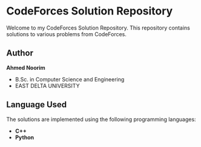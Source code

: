 # CodeForces Solution Repository

Welcome to my CodeForces Solution Repository. This repository contains solutions to various problems from CodeForces.

## Author

**Ahmed Noorim**

-   B.Sc. in Computer Science and Engineering
-   EAST DELTA UNIVERSITY

## Language Used

The solutions are implemented using the following programming languages:

-   **C++**
-   **Python**
